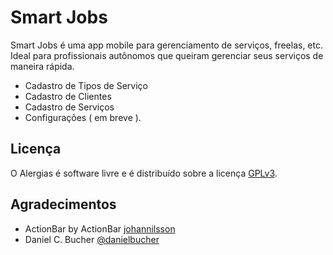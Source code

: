 Smart Jobs
======
Smart Jobs é uma app mobile para gerenciamento de serviços, freelas, etc. Ideal para profissionais autônomos que queiram gerenciar seus serviços de maneira rápida.
- Cadastro de Tipos de Serviço
- Cadastro de Clientes
- Cadastro de Serviços
- Configurações ( em breve ).

Licença
-------
O Alergias é software livre e é distribuído sobre a licença [GPLv3](http://www.gnu.org/licenses/gpl-3.0.html).

Agradecimentos
-------
- ActionBar by ActionBar [johannilsson](https://github.com/johannilsson/android-actionbar)
- Daniel C. Bucher [@danielbucher](https://github.com/danielbucher/)
